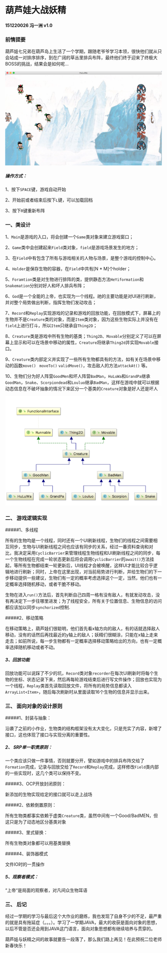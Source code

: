 # 葫芦娃大战妖精   

#### 151220026    冯一洲    v1.0



### 前情提要

葫芦娃七兄弟在葫芦岛上生活了一个学期，跟随老爷爷学习本领，很快他们就从只会站成一对排序排序，到在广阔的草丛里排兵布阵，最终他们终于迎来了终极大BOSS的挑战，结果会是如何呢...

![game](pic/game.png)

##### 操作方式：

1、按下`SPACE`键，游戏自动开始

2、开始前或者结束后按下`L`键，可以加载回档

3、按下`R`键重新布阵



### 一、类设计

1、`Main`是游戏的入口，将会创建一个`Game`类对象来建立游戏窗口；

2、`Game`类中会创建起来`Field`类对象，`field`是游戏场景发生的地方；

3、在`Field`中有包含了所有与游戏相关的人物与场景，是整个游戏的控制中心。

4、`Holder`是保存生物的容器，在`Field`中共有[N * M]个holder；

5、`Foramtion`类是对生物进行排阵的类，提供静态方法`HeYiformation`和 `Snakemation`分别对好人和坏人排兵布阵；

6、`God`是一个全能的上帝，也实现为一个线程。祂的主要功能是对UI进行刷新，并对整个局势做出判断，指挥生物们发动攻击；

7、`Record`和`Replay`实现游戏的记录和游戏的回放功能，在回放模式下，屏幕上的生物并不是`Creature`类的对象，而是`Item`类对象，因为这些生物实际上并没有在`field`上进行打斗，所以`Item`只继承自`Thing2D`；

8、`Creature`类是游戏中所有生物的基类；`Thing2D`、`Movable`分别定义了可以在屏幕上显示和可以在场景中移动的属性，`Creature`将继承`Thing2d`并实现`Movable`接口。

9、`Creature`类内部定义并实现了一些所有生物都具有的方法，如有关在场景中移动的函数`move()` ` moveTo()` `validMove()`，攻击敌人的方法`attackAt()` 等。

10、生物们分为好人阵营`GoodMen`和坏人阵营`BadMan`，`HuLuWa`和`GrandPa`继承`GoodMan`，`Snake`、`Scorpiondead`和`Louluo`继承`BadMan`，这样在游戏中就可以根据动态信息在不破坏抽象的情况下来区分一个基类的`Creature`对象是好人还是坏人

![creature](pic/creature.png)





### 二、 游戏逻辑实现

#####1、多线程

所有的生物均是一个线程，同时还有一个UI刷新线程，生物们的线程之间需要相互同步，生物与UI刷新线程之间也应该有同步的关系，经过一番资料查询和对比，我决定采用`CyclicBarrier`来管理线程生物线程和UI刷新线程之间的同步，每一个生物线程在完成一轮状态更新后将会调用`CyclicBarrier`的`await()`方法挂起，等所有生物都结束一轮更新后，UI线程才会被唤醒，这样UI才能比较合乎逻辑地进行刷新；同时，上帝在这里出现，对当前局势进行判断，并给生物们的下一步移动提供一些建议，生物们有一定的概率考虑选择这个一定，当然，他们也有一定概率选择随机移动，或者干脆不移动。

生物在进入`run()`方法后，首先判断自己四周一格有没有敌人，有就发动攻击，没有再决定下一步往哪里进发；为了线程安全，所有关于位置信息、生物信息的访问都应该加以同步`synchorized`控制.

#####2、移动策略

在移动策略上，葫芦娃们很聪明，他们首先看x轴方向的敌人，有的话就选择敌人移动，没有的话然后再找最近的y轴上的敌人；妖精们很糊涂，只能在x轴上走来走去；如前所说，每一步生物都有一定概率选择移动策略给出的方向，也有一定概率选择随机移动或者不动。

##### 3、回放功能

回放功能可以说踩了不少的坑，`Record`类对象`recorder`在每次UI刷新时将每个生物的坐标、状态记录下来，然后再每轮游戏结束后进行写文件操作；回放也实现为一个线程，`Replay`类首先读取回放文件，将所有的局势信息都读入`ArrayList<Item>`，随后每次刷新时从里面读取16个生物的信息并显示出来。



### 三、 面向对象的设计原则

#####1、封装与抽象：

沿袭了之前的小作业，生物类的结构框架没有太大变化，只是充实了内容，新增了接口，这也体现了接口与实现分离的重要性。

##### 2、 SRP单一职责原则：

一个类应该只做一件事情，否则就要分开，譬如游戏中的排兵布阵交给了`Formation`完成，记录与回放交给了`Record`和`Replay`完成，这样修改`Field`类内部的一些实现时，这几个类可以保持不变。

#####3、OCP开放封闭原则：

新添加的生物实现给定的接口就可以走上战场

#####2、依赖倒置原则：

所有生物类都事实依赖于虚类`Creature`类，虽然中间有一个Good/BadMEN，但这只是为了动态地区分基类对象

#####3、里式替换：

所有生物类对象都可以用基类替换

#####4、装饰器模式

文件IO时的一贯操作

##### 5、观察者模式：

“上帝“是局面的观察者，对凡间众生物耳语



### 三、 后记

经过一学期的学习与最后这个大作业的磨练，我也发现了自身不少的不足，最严重的就是具有拖延症（。。。）。学习了一学期JAVA，最大的收获是面向对象的思想，以后不管是否还会用到JAVA这门语言，面向对象思想都有继续培养与贯穿的。

葫芦娃与妖精之间的故事就要告一段落了，那么我们路上再见！在此预祝二位老师新春快乐！



